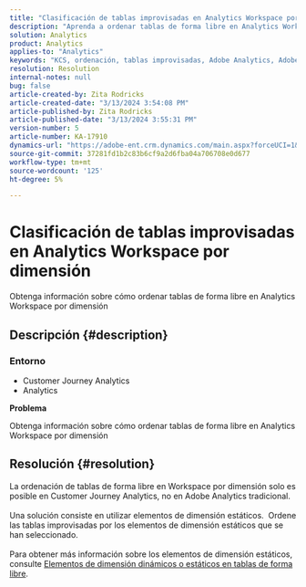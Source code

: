 ```yaml
---
title: "Clasificación de tablas improvisadas en Analytics Workspace por dimensión"
description: "Aprenda a ordenar tablas de forma libre en Analytics Workspace por dimensión"
solution: Analytics
product: Analytics
applies-to: "Analytics"
keywords: "KCS, ordenación, tablas improvisadas, Adobe Analytics, Adobe Analytics Workspace, dimensión, Cómo"
resolution: Resolution
internal-notes: null
bug: false
article-created-by: Zita Rodricks
article-created-date: "3/13/2024 3:54:08 PM"
article-published-by: Zita Rodricks
article-published-date: "3/13/2024 3:55:31 PM"
version-number: 5
article-number: KA-17910
dynamics-url: "https://adobe-ent.crm.dynamics.com/main.aspx?forceUCI=1&pagetype=entityrecord&etn=knowledgearticle&id=3bd143e9-51e1-ee11-904d-6045bd0065b6"
source-git-commit: 37281fd1b2c83b6cf9a2d6fba04a706708e0d677
workflow-type: tm+mt
source-wordcount: '125'
ht-degree: 5%

---
```


# Clasificación de tablas improvisadas en Analytics Workspace por dimensión


Obtenga información sobre cómo ordenar tablas de forma libre en Analytics Workspace por dimensión

## Descripción {#description}


### <b>Entorno</b>

- Customer Journey Analytics
- Analytics




<b>Problema</b>

Obtenga información sobre cómo ordenar tablas de forma libre en Analytics Workspace por dimensión


## Resolución {#resolution}

La ordenación de tablas de forma libre en Workspace por dimensión solo es posible en Customer Journey Analytics, no en Adobe Analytics tradicional.<br> <br>Una solución consiste en utilizar elementos de dimensión estáticos.  Ordene las tablas improvisadas por los elementos de dimensión estáticos que se han seleccionado.<br> <br>Para obtener más información sobre los elementos de dimensión estáticos, consulte [Elementos de dimensión dinámicos o estáticos en tablas de forma libre](https://experienceleague.adobe.com/docs/analytics/analyze/analysis-workspace/visualizations/freeform-table/column-row-settings/manual-vs-dynamic-rows.html?lang=en).